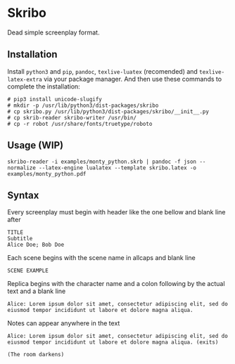 Skribo
======

Dead simple screenplay format.

Installation
------------

Install `python3` and `pip`, `pandoc`, `texlive-luatex` (recomended) and `texlive-latex-extra` via your package manager. And then use these commands to complete the installation:

	# pip3 install unicode-slugify
	# mkdir -p /usr/lib/python3/dist-packages/skribo
	# cp skribo.py /usr/lib/python3/dist-packages/skribo/__init__.py
	# cp skrib-reader skribo-writer /usr/bin/
	# cp -r robot /usr/share/fonts/truetype/roboto

Usage (WIP)
-----------

	skribo-reader -i examples/monty_python.skrb | pandoc -f json --normalize --latex-engine lualatex --template skribo.latex -o examples/monty_python.pdf

Syntax
------

Every screenplay must begin with header like the one bellow and blank line after

	TITLE
	Subtitle
	Alice Doe; Bob Doe

Each scene begins with the scene name in allcaps and blank line

	SCENE EXAMPLE

Replica begins with the character name and a colon following by the actual text and a blank line

	Alice: Lorem ipsum dolor sit amet, consectetur adipiscing elit, sed do eiusmod tempor incididunt ut labore et dolore magna aliqua.

Notes can appear anywhere in the text

	Alice: Lorem ipsum dolor sit amet, consectetur adipiscing elit, sed do eiusmod tempor incididunt ut labore et dolore magna aliqua. (exits)
	
	(The room darkens)
